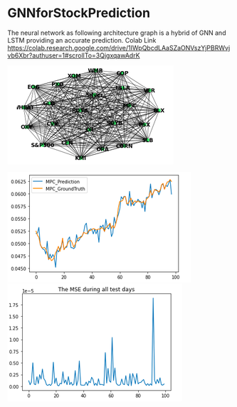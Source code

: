 # GNNforStockPrediction
The neural network as following architecture graph is a hybrid of GNN and LSTM providing an accurate prediction.
Colab Link
https://colab.research.google.com/drive/1IWpQbcdLAaSZaONVszYjPBRWvjvb6Xbr?authuser=1#scrollTo=3QjgxqawAdrK

![image](graph.png)

![image](predvstruth.png)
![image](GNNplusLSTMperformance.png)
